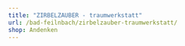 ```yaml
---
title: "ZIRBELZAUBER - traumwerkstatt"
url: /bad-feilnbach/zirbelzauber-traumwerkstatt/
shop: Andenken
---
```

